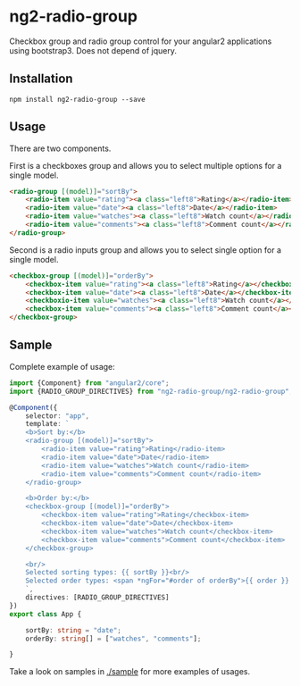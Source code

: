 # ng2-radio-group

Checkbox group and radio group control for your angular2 applications using bootstrap3.
Does not depend of jquery.

## Installation

`npm install ng2-radio-group --save`

## Usage

There are two components.

First is a checkboxes group and allows you to select multiple options for a single model.

```html
<radio-group [(model)]="sortBy">
    <radio-item value="rating"><a class="left8">Rating</a></radio-item>
    <radio-item value="date"><a class="left8">Date</a></radio-item>
    <radio-item value="watches"><a class="left8">Watch count</a></radio-item>
    <radio-item value="comments"><a class="left8">Comment count</a></radio-item>
</radio-group>
```

Second is a radio inputs group and allows you to select single option for a single model.

```html
<checkbox-group [(model)]="orderBy">
    <checkbox-item value="rating"><a class="left8">Rating</a></checkbox-item>
    <checkbox-item value="date"><a class="left8">Date</a></checkbox-item>
    <checkboxio-item value="watches"><a class="left8">Watch count</a></checkboxio-item>
    <checkbox-item value="comments"><a class="left8">Comment count</a></checkbox-item>
</checkbox-group>
```

## Sample

Complete example of usage:

```typescript
import {Component} from "angular2/core";
import {RADIO_GROUP_DIRECTIVES} from "ng2-radio-group/ng2-radio-group";

@Component({
    selector: "app",
    template: `
    <b>Sort by:</b>
    <radio-group [(model)]="sortBy">
        <radio-item value="rating">Rating</radio-item>
        <radio-item value="date">Date</radio-item>
        <radio-item value="watches">Watch count</radio-item>
        <radio-item value="comments">Comment count</radio-item>
    </radio-group>

    <b>Order by:</b>
    <checkbox-group [(model)]="orderBy">
        <checkbox-item value="rating">Rating</checkbox-item>
        <checkbox-item value="date">Date</checkbox-item>
        <checkbox-item value="watches">Watch count</checkbox-item>
        <checkbox-item value="comments">Comment count</checkbox-item>
    </checkbox-group>

    <br/>
    Selected sorting types: {{ sortBy }}<br/>
    Selected order types: <span *ngFor="#order of orderBy">{{ order }} </span><br/>
    `,
    directives: [RADIO_GROUP_DIRECTIVES]
})
export class App {

    sortBy: string = "date";
    orderBy: string[] = ["watches", "comments"];

}
```

Take a look on samples in [./sample](https://github.com/pleerock/ng2-radio-group/tree/master/sample) for more examples of
usages.
